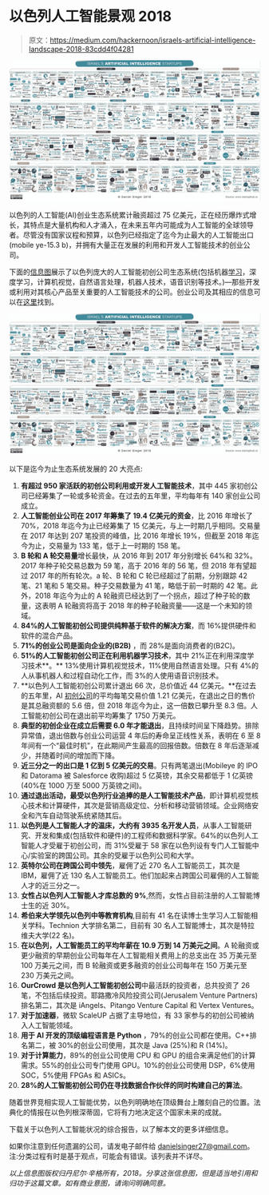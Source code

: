 # 以色列人工智能景观 2018

> 原文：<https://medium.com/hackernoon/israels-artificial-intelligence-landscape-2018-83cdd4f04281>

![](img/1b1ecc139f1f2318b4c2cdae2f1725b6.png)

以色列的人工智能(AI)创业生态系统累计融资超过 75 亿美元，正在经历爆炸式增长，其特点是大量机构和人才涌入，在未来五年内可能成为人工智能的全球领导者。尽管没有国家议程和预算，以色列已经指定了迄今为止最大的人工智能出口(mobile ye-15.3 b)，并拥有大量正在发展的利用和开发人工智能技术的创业公司。

下面的[信息图](https://startuphub.ai/israels-artificial-intelligence-startups-2018/)展示了以色列庞大的人工智能初创公司生态系统(包括机器[学习](https://hackernoon.com/tagged/learning)，深度学习，计算机视觉，自然语言处理，机器人技术，语音识别等技术。)—那些开发或利用对其核心产品至关重要的人工智能技术的公司。创业公司及其相应的信息可以在[这里](https://startuphub.ai/israel-ai/search-ai-startups/)找到。

![](img/1b1ecc139f1f2318b4c2cdae2f1725b6.png)

以下是迄今为止生态系统发展的 20 大亮点:

1.  **有超过 950 家活跃的初创公司利用或开发人工智能技术**，其中 445 家初创公司已经筹集了一轮或多轮资金。在过去的五年里，平均每年有 140 家创业公司成立。
2.  **人工智能创业公司在 2017 年筹集了 19.4 亿美元的资金**，比 2016 年增长了 70%，2018 年迄今为止已经筹集了 15 亿美元，与上一时期几乎相同。交易量在 2017 年达到 207 笔投资的峰值，比 2016 年增长 19%，但截至 2018 年迄今为止，交易量为 133 笔，低于上一时期的 158 笔。
3.  **B 轮和 A 轮交易量**增长最快，从 2016 年到 2017 年分别增长 64%和 32%。2017 年种子轮交易总数为 59 笔，高于 2016 年的 56 笔，但 2018 年有望超过 2017 年的所有轮次。a 轮、B 轮和 C 轮已经超过了前期，分别跟踪 42 笔、21 笔和 5 笔交易。种子交易数量为 41 笔，略低于前一时期的 42 笔。此外，2018 年迄今为止的 A 轮融资已经达到了一个拐点，超过了种子轮的数量，这表明 A 轮融资将高于 2018 年的种子轮融资量——这是一个未知的领域。
4.  **84%的人工智能初创公司提供纯粹基于软件的解决方案**，而 16%提供硬件和软件的混合产品。
5.  **71%的创业公司是面向企业的(B2B)** ，而 28%是面向消费者的(B2C)。
6.  **51%的人工智能初创公司正在利用机器学习技术**，其中 21%正在利用深度学习技术**。** 13%使用计算机视觉技术，11%使用自然语言处理。只有 4%的人从事机器人和过程自动化工作，而 3%的人使用语音识别技术。
7.  **以色列人工智能初创公司累计退出 66 次，总价值近 44 亿美元。**在过去的五年里，AI [初创公司](https://hackernoon.com/tagged/startup)的平均每笔交易价值 1.21 亿美元，在退出之日的售价是其总融资额的 5.6 倍，但 2018 年迄今为止，这一倍数已攀升至 8.3 倍。人工智能初创公司在退出前平均筹集了 1750 万美元。
8.  **典型的初创企业在成立后需要 6.0 年才能退出**，且持续时间呈下降趋势。排除异常值，退出倍数与创业公司运营 4 年后的寿命呈正线性关系，表明在 6 至 8 年间有一个“最佳时机”，在此期间产生最高的回报倍数。倍数在 8 年后逐渐减少，并随着时间的增加而下降。
9.  **近三分之一的出口是 1 亿到 5 亿美元的交易**。只有两笔退出(Mobileye 的 IPO 和 Datorama 被 Salesforce 收购)超过 5 亿英镑，其余交易都低于 1 亿英镑(40%在 1000 万至 5000 万英镑之间)。
10.  **通过退出活动，最受以色列行业追捧的是人工智能技术产品**，即计算机视觉核心技术和计算硬件，其次是营销高级定位、分析和移动营销领域。企业网络安全和汽车自动驾驶系统紧随其后。
11.  **以色列是人工智能人才的温床，大约有 3935 名开发人员**，从事人工智能研究、开发和集成(包括软件和硬件)的工程师和数据科学家。64%的以色列人工智能人才受雇于初创公司，而 31%受雇于 58 家在以色列设有专门人工智能中心/实验室的跨国公司。其余的受雇于以色列公司和大学。
12.  **英特尔公司在跨国公司中领先**，雇佣了近 270 名人工智能员工，其次是 IBM，雇佣了近 130 名人工智能员工。他们加起来占跨国公司雇佣的人工智能人才的近三分之一。
13.  **女性占以色列人工智能人才库总数的 9%**,然而，女性占目前注册的人工智能博士生的近 30%。
14.  **希伯来大学领先以色列中等教育机构**,目前有 41 名在读博士生学习人工智能相关学科。Technion 大学排名第二，目前有 30 名人工智能博士，其次是特拉维夫大学(22 名)。
15.  **在以色列，人工智能员工的平均年薪在 10.9 万到 14 万美元之间**。A 轮融资或更少融资的早期创业公司每年在人工智能相关费用上的总支出在 35 万美元至 100 万美元之间，而 B 轮融资或更多融资的创业公司每年在 150 万美元至 230 万美元之间。
16.  **OurCrowd 是以色列人工智能初创公司**中最活跃的投资者，总共投资了 26 笔，不包括后续投资。耶路撒冷风险投资公司(Jerusalem Venture Partners)排名第二，其次是 iAngels、Pitango Venture Capital 和 Vertex Ventures。
17.  **对于加速器**，微软 ScaleUP 占据了主导地位，有 33 家参与的初创公司被纳入人工智能领域。
18.  **用于 AI 开发的顶级编程语言是 Python** ，79%的创业公司都在使用。C++排名第二，被 30%的创业公司使用，其次是 Java (25%)和 R (14%)。
19.  **对于计算能力**，89%的创业公司使用 CPU 和 GPU 的组合来满足他们的计算需求。55%的创业公司专门使用 GPU。10%的创业公司使用 DSP，6%使用 SOC，5%使用 FPGAs 和 ASICs。
20.  **28%的人工智能初创公司仍在寻找数据合作伙伴的同时构建自己的算法**。

随着世界竞相实现人工智能优势，以色列明确地在顶级舞台上雕刻自己的位置。法典化的情报在以色列根深蒂固，它将有力地决定这个国家未来的成就。

下载关于以色列人工智能状况的综合报告，以了解本文的更多详细信息。

如果你注意到任何遗漏的公司，请发电子邮件给 danielsinger27@gmail.com。注:分类过程有时是基于观点，可能会有错误。该列表并不详尽。

*以上信息图版权归丹尼尔·辛格所有，2018。分享这张信息图，但是适当地引用和归功于这篇文章。如有商业意图，请询问明确同意。*